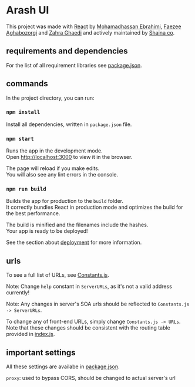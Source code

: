 # Arash UI

This project was made with [React](https://reactjs.org) by [Mohamadhassan Ebrahimi](https://github.com/Mohamadhassan98), [Faezee Aghabozorgi](https://github.com/faezee77) and [Zahra Ghaedi](https://github.com/behnaz987) and actively maintained by [Shaina co](https://shainaco.com).

## requirements and dependencies

For the list of all requirement libraries see [package.json](./package.json).

## commands

In the project directory, you can run:

### `npm install`

Install all dependencies, written in `package.json` file.

### `npm start`

Runs the app in the development mode.<br>
Open [http://localhost:3000](http://localhost:3000) to view it in the browser.

The page will reload if you make edits.<br>
You will also see any lint errors in the console.

### `npm run build`

Builds the app for production to the `build` folder.<br>
It correctly bundles React in production mode and optimizes the build for the best performance.

The build is minified and the filenames include the hashes.<br>
Your app is ready to be deployed!

See the section about [deployment](https://facebook.github.io/create-react-app/docs/deployment) for more information.

## urls

To see a full list of URLs, see [Constants.js](./src/Constants.js).

Note: Change `help` constant in `ServerURLs`, as it's not a valid address currently!

Note: Any changes in server's SOA urls should be reflected to `Constants.js -> ServerURLs`.

To change any of front-end URLs, simply change `Constants.js -> URLs`. 
Note that these changes should be consistent with the routing table provided in [index.js](./src/index.js).

## important settings

All these settings are availabe in [package.json](./package.json).

`proxy`: used to bypass CORS, should be changed to actual server's url